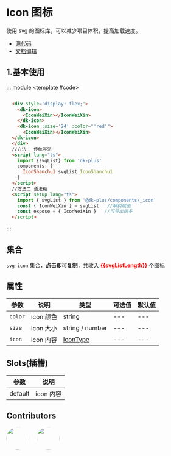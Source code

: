 # Icon 图标

使用 svg 的图标库，可以减少项目体积，提高加载速度。

- [源代码](https://github.com/dk-plus-ui/dk-plus-ui/tree/master/packages/components/dkicon)
- [文档编辑](https://github.com/dk-plus-ui/dk-plus-ui/blob/master/docs/zh/components/icon.md)

## 1.基本使用

::: module
 <template #code>
   <div style='display: flex;'>
      <dk-icon>
        <IconWeiXin></IconWeiXin>
      </dk-icon>
      <dk-icon :size='24' :color="'red'">
        <IconWeiXin></IconWeiXin>
      </dk-icon>
    </div>
 </template>

```html
  <div style='display: flex;'>
    <dk-icon>
      <IconWeiXin></IconWeiXin>
    </dk-icon>
    <dk-icon :size='24' :color="'red'">
      <IconWeiXin></IconWeiXin>
  </dk-icon>
  </div>
  //方法一 传统写法
  <script lang="ts">
    import {svgList} from 'dk-plus'
    components: {
      IconShanchu1:svgList.IconShanchu1
    }
  </script>
  //方法二 语法糖
  <script setup lang="ts">
    import { svgList } from '@dk-plus/components/_icon'
    const { IconWeiXin } = svgList   //解构赋值
    const expose = { IconWeiXin }   //可导出很多
  </script>
```

:::

## 集合

`svg-icon` 集合，**点击即可复制**，共收入 <span style="color: red;font-weight: bold;">{{svgListLength}}</span> 个图标

<iconDom></iconDom>

## 属性

| 参数 | 说明 | 类型 | 可选值 | 默认值 |
| --- | --- | --- | --- | --- |
| `color` | icon 颜色 | string | --- | --- |
| `size` | icon 大小 | string / number | --- | --- |
| `icon` | icon 内容 | <a href='/components/icon.html#_1-基本使用'>IconType</a> | --- | --- |

## Slots(插槽)

| 参数 | 说明 |
| --- | --- |
| default | icon 内容 |

## Contributors

<div style='display: flex;'>
  <a href="https://github.com/dk-plus-ui" target="_blank">
    <img style='width:60px;height:60px;border-radius: 50%;' src="https://avatars.githubusercontent.com/u/88755587?v=4" />
  </a>
  <a href="https://github.com/dk-plus-ui" target="_blank" style='margin-left:20px;'>
    <img style='width:60px;height:60px;border-radius: 50%;' src="https://avatars.githubusercontent.com/u/117073291?s=64&v=4">
  </a>
</div>

<script setup lang="ts">
  import iconDom from './vueDome/icon/index.vue'
  import svgList from 'isIcon'
  const svgListLength=Object.keys(svgList).length
</script>
